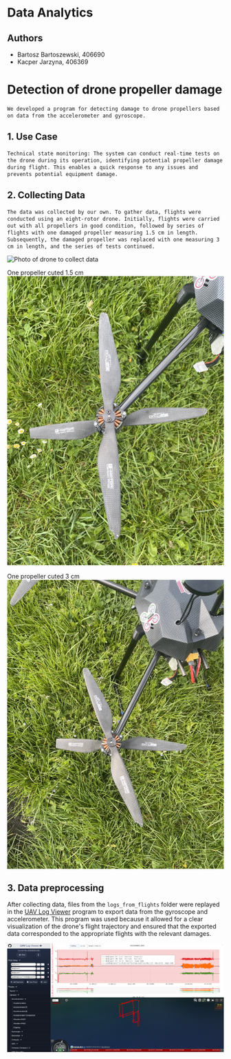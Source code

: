 # Data Analytics
## Authors
- Bartosz Bartoszewski, 406690
- Kacper Jarzyna, 406369

# Detection of drone propeller damage
    We developed a program for detecting damage to drone propellers based on data from the accelerometer and gyroscope.

## 1. Use Case
    Technical state monitoring: The system can conduct real-time tests on the drone during its operation, identifying potential propeller damage during flight. This enables a quick response to any issues and prevents potential equipment damage.

## 2. Collecting Data

    The data was collected by our own. To gather data, flights were conducted using an eight-rotor drone. Initially, flights were carried out with all propellers in good condition, followed by series of flights with one damaged propeller measuring 1.5 cm in length. Subsequently, the damaged propeller was replaced with one measuring 3 cm in length, and the series of tests continued.
![Photo of drone to collect data](photos/IMG_3984.JPEG)

One propeller cuted 1.5 cm
![Photo of drone to collect data](photos/1_5cm.jpg)

One propeller cuted 3 cm
![Photo of drone to collect data](photos/3cm.jpg)

## 3. Data preprocessing
After collecting data, files from the `logs_from_flights` folder were replayed in the [UAV Log Viewer](https://plot.ardupilot.org/) program to export data from the gyroscope and accelerometer. This program was used because it allowed for a clear visualization of the drone's flight trajectory and ensured that the exported data corresponded to the appropriate flights with the relevant damages.


![Photo of drone to collect data](photos/uav_logs.png)



